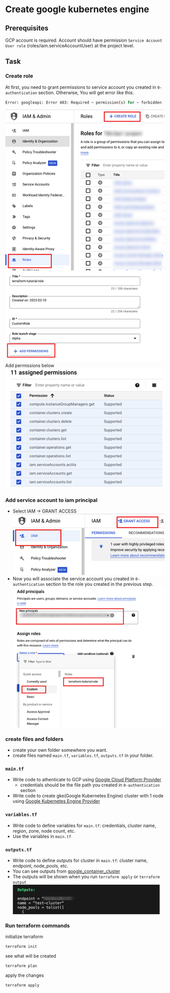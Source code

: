 # Create google kubernetes engine

## Prerequisites
GCP account is required. Account should have permission `Service Account User role` (roles/iam.serviceAccountUser) at the project level.

## Task

### Create role
At first, you need to grant permissions to service account you created in `0-authentication` section.
Otherwise, You will get error like this:
```bash
Error: googleapi: Error 403: Required ~ permission(s) for ~ forbidden
```

![](../src/2023-02-10-16-44-07.png)
![](../src/2023-02-10-16-45-28.png)
Add permissions below
![](../src/2023-02-13-10-08-11.png)

### Add service account to iam principal
* Select IAM -> GRANT ACCESS
![](../src/2023-02-10-17-57-16.png)
* Now you will associate the service account you created in `0-authentication` section to the role you created in the previous step.
![](../src/2023-02-10-17-57-57.png)

### create files and folders
* create your own folder somewhere you want.
* create files named `main.tf`, `variables.tf`, `outputs.tf` in your folder.

### `main.tf`
* Write code to athenticate to GCP using [Google Cloud Platform Provider](https://registry.terraform.io/providers/hashicorp/google/latest/docs)
  * credentials should be the file path you created in `0-authentication` section
* Write code to create gke(Google Kubernetes Engine) cluster with 1 node using [Google Kubernetes Engine Provider](https://registry.terraform.io/providers/hashicorp/google/latest/docs/resources/container_cluster)


### `variables.tf`
* Write code to define variables for `main.tf`: credentials, cluster name, region, zone, node count, etc.
* Use the variables in `main.tf`


### `outputs.tf`
* Write code to define outputs for cluster in `main.tf`: cluster name, endpoint, node_pools, etc.
* You can see outputs from [google_container_cluster](https://registry.terraform.io/providers/hashicorp/google/latest/docs/data-sources/container_cluster)
* The outputs will be shown when you run `terraform apply` or `terraform output`
![](../src/2023-02-13-10-18-58.png)


### Run terraform commands
initialize terraform
```
terraform init
```

see what will be created
```
terraform plan
```

apply the changes
```
terraform apply
```